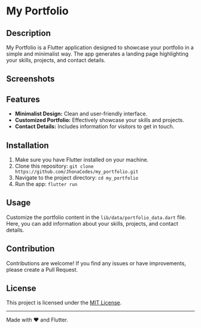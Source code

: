 # My Portfolio

## Description
My Portfolio is a Flutter application designed to showcase your portfolio in a simple and minimalist way. The app generates a landing page highlighting your skills, projects, and contact details.

## Screenshots


## Features
- **Minimalist Design:** Clean and user-friendly interface.
- **Customized Portfolio:** Effectively showcase your skills and projects.
- **Contact Details:** Includes information for visitors to get in touch.

## Installation
1. Make sure you have Flutter installed on your machine.
2. Clone this repository: `git clone https://github.com/JhonaCodes/my_portfolio.git`
3. Navigate to the project directory: `cd my_portfolio`
4. Run the app: `flutter run`

## Usage
Customize the portfolio content in the `lib/data/portfolio_data.dart` file. Here, you can add information about your skills, projects, and contact details.

## Contribution
Contributions are welcome! If you find any issues or have improvements, please create a Pull Request.

## License
This project is licensed under the [MIT License](LICENSE).

---

Made with ❤️ and Flutter.
